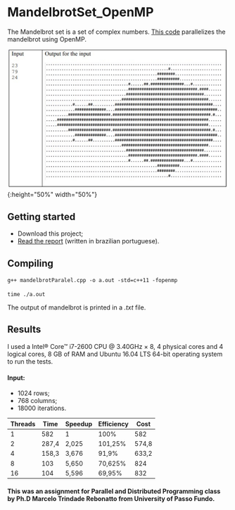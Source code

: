 # MandelbrotSet_OpenMP


The Mandelbrot set is a set of complex numbers. [This code](mandelbrotParalel.cpp) parallelizes the mandelbrot using OpenMP.


![Example](figures/example.PNG){:height="50%" width="50%"}


## Getting started

- Download this project;
- [Read the report](TechnicalReport_MandelbrotSetOpenMP.pdf) (written in brazilian portuguese).

## Compiling

```
g++ mandelbrotParalel.cpp -o a.out -std=c++11 -fopenmp

time ./a.out
```

The output of mandelbrot is printed in a *.txt* file.


## Results

I used a Intel® Core™ i7-2600 CPU @ 3.40GHz × 8, 4 physical cores and 4 logical cores, 8 GB of RAM and Ubuntu 16.04 LTS 64-bit operating system to run the tests.

#### Input: 
- 1024 rows;
- 768 columns;
- 18000 iterations.

| Threads | Time | Speedup | Efficiency | Cost |
| --- | --- | --- | --- | --- |
| 1 | 582 | 1 | 100% | 582 |
| 2 | 287,4 | 2,025 | 101,25% | 574,8 |
| 4 | 158,3 | 3,676 | 91,9% | 633,2 |
| 8 | 103 | 5,650 | 70,625% | 824 |
| 16 | 104 | 5,596 | 69,95% | 832 |

#### This was an assignment for Parallel and Distributed Programming class by Ph.D Marcelo Trindade Rebonatto from University of Passo Fundo.

